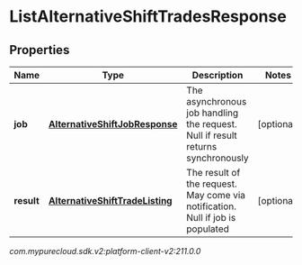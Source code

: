 # ListAlternativeShiftTradesResponse


## Properties

| Name | Type | Description | Notes |
| ------------ | ------------- | ------------- | ------------- |
| **job** | [**AlternativeShiftJobResponse**](AlternativeShiftJobResponse) | The asynchronous job handling the request. Null if result returns synchronously |  [optional] |
| **result** | [**AlternativeShiftTradeListing**](AlternativeShiftTradeListing) | The result of the request. May come via notification. Null if job is populated |  [optional] |




_com.mypurecloud.sdk.v2:platform-client-v2:211.0.0_
